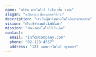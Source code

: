 ```yaml
---
name: "บริษัท เทคโนโลจี อินโนเวชั่น จำกัด"
slogan: "นวัตกรรมเพื่ออนาคตที่ดีกว่า"
description: "เราเป็นผู้นำด้านเทคโนโลยีและนวัตกรรม"
vision: "เป็นบริษัทเทคโนโลยีชั้นนำ"
mission: "พัฒนาเทคโนโลยีที่เป็นเลิศ"
contact:
  email: "info@company.com"
  phone: "02-123-4567"
  address: "123 ถนนเทคโนโลยี กรุงเทพฯ"
---
```

